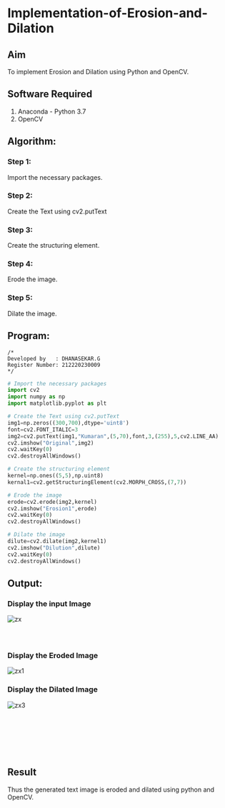 # Implementation-of-Erosion-and-Dilation
## Aim
To implement Erosion and Dilation using Python and OpenCV.

## Software Required
1. Anaconda - Python 3.7
2. OpenCV

## Algorithm:
### Step 1:
Import the necessary packages.
### Step 2:
Create the Text using cv2.putText
### Step 3:
Create the structuring element.
### Step 4:
Erode the image.
### Step 5:
Dilate the image.
 
## Program:
```
/*
Developed by   : DHANASEKAR.G
Register Number: 212220230009
*/
```
``` Python
# Import the necessary packages
import cv2
import numpy as np
import matplotlib.pyplot as plt

# Create the Text using cv2.putText
img1=np.zeros((300,700),dtype='uint8')
font=cv2.FONT_ITALIC=3
img2=cv2.putText(img1,"Kumaran",(5,70),font,3,(255),5,cv2.LINE_AA)
cv2.imshow("Original",img2)
cv2.waitKey(0)
cv2.destroyAllWindows()

# Create the structuring element
kernel=np.ones((5,5),np.uint8)
kernal1=cv2.getStructuringElement(cv2.MORPH_CROSS,(7,7))

# Erode the image
erode=cv2.erode(img2,kernel)
cv2.imshow("Erosion1",erode)
cv2.waitKey(0)
cv2.destroyAllWindows()

# Dilate the image
dilute=cv2.dilate(img2,kernel1)
cv2.imshow("Dilution",dilute)
cv2.waitKey(0)
cv2.destroyAllWindows()
```

## Output:

### Display the input Image


![zx](https://user-images.githubusercontent.com/75264748/172203967-55b21c46-4bca-41cd-a3a0-5e380abda811.jpg)


### <br><br>Display the Eroded Image
![zx1](https://user-images.githubusercontent.com/75264748/172203973-a06a3b32-4b8b-4b42-8ae1-345b440ea9de.jpg)



### Display the Dilated Image
![zx3](https://user-images.githubusercontent.com/75264748/172203993-14935e28-fdd7-44f8-949f-8fb188f1443c.jpg)


## <br><br><br><br>Result
Thus the generated text image is eroded and dilated using python and OpenCV.
